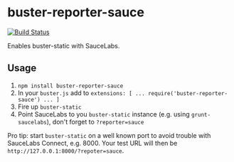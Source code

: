 buster-reporter-sauce
=====================

[![Build Status](https://travis-ci.org/insidewarehouse/buster-reporter-sauce.svg?branch=master)](https://travis-ci.org/insidewarehouse/buster-reporter-sauce)

Enables buster-static with SauceLabs.

## Usage ##
1. `npm install buster-reporter-sauce`
2. In your `buster.js` add to `extensions: [ ... require('buster-reporter-sauce') ... ]`
3. Fire up `buster-static`
4. Point SauceLabs to you `buster-static` instance (e.g. using `grunt-saucelabs`), don't forget to `?reporter=sauce`

Pro tip: start `buster-static` on a well known port to avoid trouble with SauceLabs Connect, e.g. 8000. Your test URL
will then be `http://127.0.0.1:8000/?repoter=sauce`.